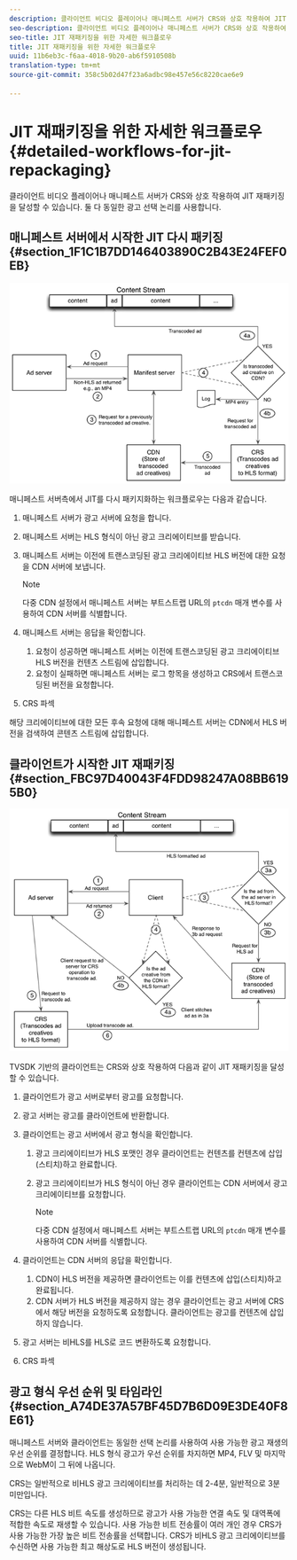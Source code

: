 ```yaml
---
description: 클라이언트 비디오 플레이어나 매니페스트 서버가 CRS와 상호 작용하여 JIT 재패키징을 달성할 수 있습니다. 둘 다 동일한 광고 선택 논리를 사용합니다.
seo-description: 클라이언트 비디오 플레이어나 매니페스트 서버가 CRS와 상호 작용하여 JIT 재패키징을 달성할 수 있습니다. 둘 다 동일한 광고 선택 논리를 사용합니다.
seo-title: JIT 재패키징을 위한 자세한 워크플로우
title: JIT 재패키징을 위한 자세한 워크플로우
uuid: 11b6eb3c-f6aa-4018-9b20-ab6f5910508b
translation-type: tm+mt
source-git-commit: 358c5b02d47f23a6adbc98e457e56c8220cae6e9

---
```



# JIT 재패키징을 위한 자세한 워크플로우 {#detailed-workflows-for-jit-repackaging}

클라이언트 비디오 플레이어나 매니페스트 서버가 CRS와 상호 작용하여 JIT 재패키징을 달성할 수 있습니다. 둘 다 동일한 광고 선택 논리를 사용합니다.

## 매니페스트 서버에서 시작한 JIT 다시 패키징 {#section_1F1C1B7DD146403890C2B43E24FEF0EB}

![](assets/ssai_JIT-workflow_web.png)

매니페스트 서버측에서 JIT를 다시 패키지화하는 워크플로우는 다음과 같습니다.

1. 매니페스트 서버가 광고 서버에 요청을 합니다.
1. 매니페스트 서버는 HLS 형식이 아닌 광고 크리에이티브를 받습니다.
1. 매니페스트 서버는 이전에 트랜스코딩된 광고 크리에이티브 HLS 버전에 대한 요청을 CDN 서버에 보냅니다.

   >[!NOTE]
   >
   >다중 CDN 설정에서 매니페스트 서버는 부트스트랩 URL의 `ptcdn` 매개 변수를 사용하여 CDN 서버를 식별합니다.

1. 매니페스트 서버는 응답을 확인합니다.

   1. 요청이 성공하면 매니페스트 서버는 이전에 트랜스코딩된 광고 크리에이티브 HLS 버전을 컨텐츠 스트림에 삽입합니다.
   1. 요청이 실패하면 매니페스트 서버는 로그 항목을 생성하고 CRS에서 트랜스코딩된 버전을 요청합니다.

1. CRS 파섹

해당 크리에이티브에 대한 모든 후속 요청에 대해 매니페스트 서버는 CDN에서 HLS 버전을 검색하여 콘텐츠 스트림에 삽입합니다.

## 클라이언트가 시작한 JIT 재패키징 {#section_FBC97D40043F4FDD98247A08BB6195B0}

<!--<a id="fig_hkn_ndt_3z"></a>-->

![](assets/ssai_JIT-workflow_client_web.png)

TVSDK 기반의 클라이언트는 CRS와 상호 작용하여 다음과 같이 JIT 재패키징을 달성할 수 있습니다.

1. 클라이언트가 광고 서버로부터 광고를 요청합니다.
1. 광고 서버는 광고를 클라이언트에 반환합니다.
1. 클라이언트는 광고 서버에서 광고 형식을 확인합니다.

   1. 광고 크리에이티브가 HLS 포맷인 경우 클라이언트는 컨텐츠를 컨텐츠에 삽입(스티치)하고 완료합니다.
   1. 광고 크리에이티브가 HLS 형식이 아닌 경우 클라이언트는 CDN 서버에서 광고 크리에이티브를 요청합니다.

      >[!NOTE]
      >
      >다중 CDN 설정에서 매니페스트 서버는 부트스트랩 URL의 `ptcdn` 매개 변수를 사용하여 CDN 서버를 식별합니다.

1. 클라이언트는 CDN 서버의 응답을 확인합니다.

   1. CDN이 HLS 버전을 제공하면 클라이언트는 이를 컨텐츠에 삽입(스티치)하고 완료됩니다.
   1. CDN 서버가 HLS 버전을 제공하지 않는 경우 클라이언트는 광고 서버에 CRS에서 해당 버전을 요청하도록 요청합니다. 클라이언트는 광고를 컨텐츠에 삽입하지 않습니다.

1. 광고 서버는 비HLS를 HLS로 코드 변환하도록 요청합니다.
1. CRS 파섹

## 광고 형식 우선 순위 및 타임라인 {#section_A74DE37A57BF45D7B6D09E3DE40F8E61}

매니페스트 서버와 클라이언트는 동일한 선택 논리를 사용하여 사용 가능한 광고 재생의 우선 순위를 결정합니다. HLS 형식 광고가 우선 순위를 차지하면 MP4, FLV 및 마지막으로 WebM이 그 뒤에 나옵니다.

CRS는 일반적으로 비HLS 광고 크리에이티브를 처리하는 데 2-4분, 일반적으로 3분 미만입니다.

CRS는 다른 HLS 비트 속도를 생성하므로 광고가 사용 가능한 연결 속도 및 대역폭에 적합한 속도로 재생할 수 있습니다. 사용 가능한 비트 전송률이 여러 개인 경우 CRS가 사용 가능한 가장 높은 비트 전송률을 선택합니다. CRS가 비HLS 광고 크리에이티브를 수신하면 사용 가능한 최고 해상도로 HLS 버전이 생성됩니다.